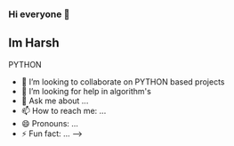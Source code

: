### Hi everyone 👋

##  Im Harsh
<!--
**harsh9988/harsh9988** is a ✨ _special_ ✨ repository because its `README.md` (this file) appears on your GitHub profile.

Here are some ideas to get you started:

- 🔭 I’m currently working on ...
🌱 I’m currently learning --> PYTHON
- 👯 I’m looking to collaborate on PYTHON based projects
- 🤔 I’m looking for help in algorithm's
- 💬 Ask me about ...
- 📫 How to reach me: ...
- 😄 Pronouns: ...
- ⚡ Fun fact: ...
-->
